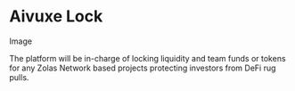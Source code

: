 # Aivuxe Lock

Image

The platform will be in-charge of locking liquidity and team funds or tokens for any Zolas Network based projects protecting investors from DeFi rug pulls.
